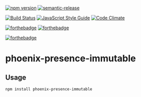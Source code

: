 [![npm version](https://badge.fury.io/js/phoenix-presence-immutable.svg)](https://badge.fury.io/js/phoenix-presence-immutable)
[![semantic-release](https://img.shields.io/badge/%20%20%F0%9F%93%A6%F0%9F%9A%80-semantic--release-e10079.svg)](https://github.com/semantic-release/semantic-release)

[![Build Status](https://travis-ci.org/alvinlindstam/phoenix-presence-immutable.svg?branch=master)](https://travis-ci.org/alvinlindstam/phoenix-presence-immutable)
[![JavaScript Style Guide](https://img.shields.io/badge/code%20style-standard-brightgreen.svg)](http://standardjs.com/)
[![Code Climate](https://codeclimate.com/github/alvinlindstam/phoenix-presence-immutable/badges/gpa.svg)](https://codeclimate.com/github/alvinlindstam/phoenix-presence-immutable)

[![forthebadge](https://img.shields.io/badge/Node.js-v4-yellow.svg)](http://nodejs.org)
[![forthebadge](https://img.shields.io/badge/Node.js-v6-orange.svg)](http://nodejs.org)

[![forthebadge](https://img.shields.io/badge/Mom%20Made-Pizza%20Rolls-blue.svg)](http://pizza.com)


# phoenix-presence-immutable


## Usage

`npm install phoenix-presence-immutable`
